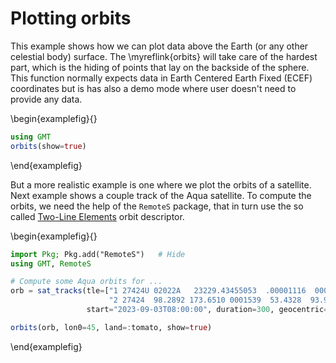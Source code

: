# Plotting orbits

This example shows how we can plot data above the Earth (or any other celestial body) surface.
The \myreflink{orbits} will take care of the hardest part, which is the hiding of points that lay
on the backside of the sphere. This function normally expects data in Earth Centered Earth Fixed
(ECEF) coordinates but is has also a demo mode where user doesn't need to provide any data.

\begin{examplefig}{}
```julia
using GMT
orbits(show=true)
```
\end{examplefig}

But a more realistic example is one where we plot the orbits of a satellite. Next example shows
a couple track of the Aqua satellite. To compute the orbits, we need the help of the ``RemoteS`` package,
that in turn use the so called [Two-Line Elements](https://en.wikipedia.org/wiki/Two-line_element_set)
orbit descriptor.

\begin{examplefig}{}
```julia
import Pkg; Pkg.add("RemoteS")   # Hide
using GMT, RemoteS

# Compute some Aqua orbits for ... 
orb = sat_tracks(tle=["1 27424U 02022A   23229.43455053  .00001116  00000-0  25175-3 0  9994";
                      "2 27424  98.2892 173.6510 0001539  53.4328  93.9112 14.58243961132289"],
                 start="2023-09-03T08:00:00", duration=300, geocentric=true);

orbits(orb, lon0=45, land=:tomato, show=true)
```
\end{examplefig}

